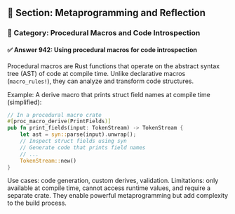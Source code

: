 ## 📘 Section: Metaprogramming and Reflection
### 🔹 Category: Procedural Macros and Code Introspection
#### ✅ Answer 942: Using procedural macros for code introspection

Procedural macros are Rust functions that operate on the abstract syntax tree (AST) of code at compile time. Unlike declarative macros (`macro_rules!`), they can analyze and transform code structures.

Example: A derive macro that prints struct field names at compile time (simplified):

```rust
// In a procedural macro crate
#[proc_macro_derive(PrintFields)]
pub fn print_fields(input: TokenStream) -> TokenStream {
    let ast = syn::parse(input).unwrap();
    // Inspect struct fields using syn
    // Generate code that prints field names
    // ...
    TokenStream::new()
}
```

Use cases: code generation, custom derives, validation. Limitations: only available at compile time, cannot access runtime values, and require a separate crate. They enable powerful metaprogramming but add complexity to the build process.
